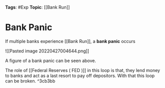
**Tags**: #Exp
**Topic**: [[Bank Run]]

# Bank Panic
If multiple banks experience [[Bank Run]], a **bank panic** occurs

![[Pasted image 20220427004644.png]]

A figure of a bank panic can be seen above.

The role of [[Federal Reserves ( FED )]] in this loop is that, they lend money to banks and act as a last resort to pay off depositors. With that this loop can be broken. ^3cb3bb


